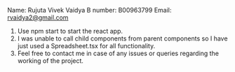 Name: Rujuta Vivek Vaidya
B number: B00963799
Email: rvaidya2@gmail.com


1. Use npm start to start the react app. 
2. I was unable to call child components from parent components so I have just used a Spreadsheet.tsx for all functionality.
3. Feel free to contact me in case of any issues or queries regarding the working of the project.
